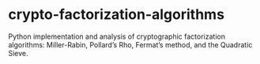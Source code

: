 # crypto-factorization-algorithms
Python implementation and analysis of cryptographic factorization algorithms: Miller-Rabin, Pollard’s Rho, Fermat’s method, and the Quadratic Sieve.
